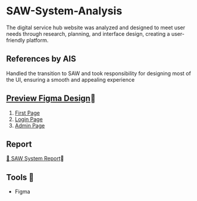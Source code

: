 # SAW-System-Analysis
The digital service hub website was analyzed and designed to meet user needs through research, planning, and interface design, creating a user-friendly platform.

## References by AIS

Handled the transition to SAW and took responsibility for designing most of the UI, ensuring a smooth and appealing experience

## [Preview Figma Design](https://shorturl.at/5ryDk)🔗

1. [First Page](img/preview1.png)
2. [Login Page](img/preview2.png)
3. [Admin Page](img/preview3.png)

## Report
[📑 SAW System Report](SAW_Report.pdf)🔗

## Tools 🧰
- Figma
